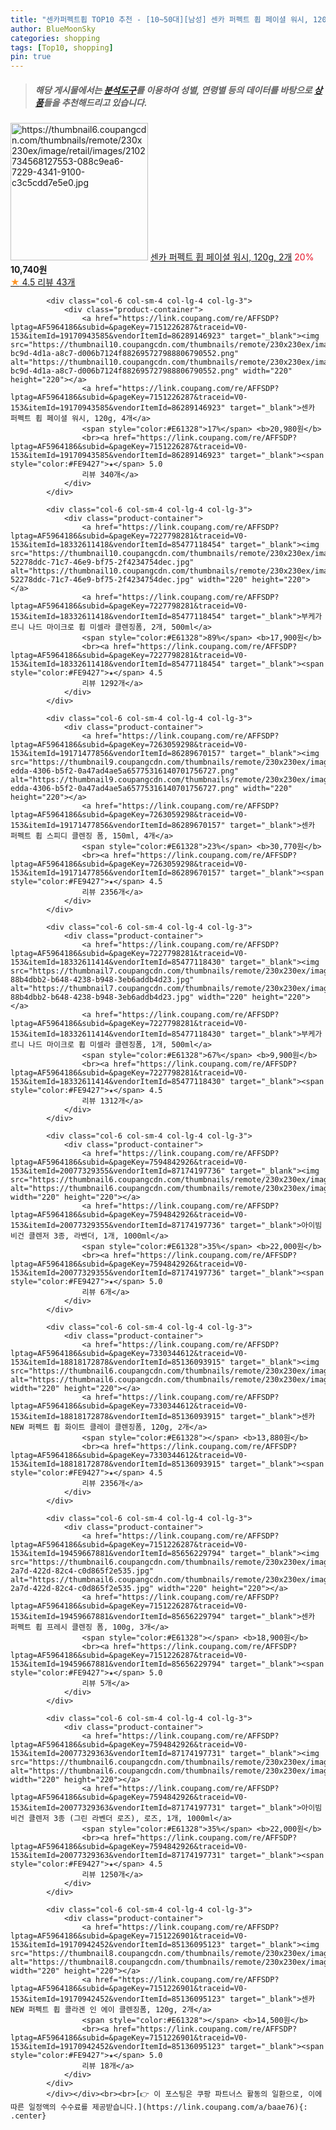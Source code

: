 ```yaml
---
title: "센카퍼펙트휩 TOP10 추천 - [10~50대][남성] 센카 퍼펙트 휩 페이셜 워시, 120g, 2개"
author: BlueMoonSky
categories: shopping
tags: [Top10, shopping]
pin: true
---
```


> ##### 해당 게시물에서는 [**분석도구**](https://itemscout.io/)를 이용하여 **성별**, **연령별** 등의 데이터를 바탕으로 [**상품**](https://link.coupang.com/a/baae76)들을 추천해드리고 있습니다.
<div class="container"><div class="row">
            <div class="col-6 col-sm-4 col-lg-4 col-lg-3">
                <div class="product-container">
                    <a href="https://link.coupang.com/re/AFFSDP?lptag=AF5964186&subid=&pageKey=7151226287&traceid=V0-153&itemId=19839595805&vendorItemId=85136092507" target="_blank"><img src="https://thumbnail6.coupangcdn.com/thumbnails/remote/230x230ex/image/retail/images/2102734568127553-088c9ea6-7229-4341-9100-c3c5cdd7e5e0.jpg" alt="https://thumbnail6.coupangcdn.com/thumbnails/remote/230x230ex/image/retail/images/2102734568127553-088c9ea6-7229-4341-9100-c3c5cdd7e5e0.jpg" width="220" height="220"></a>
                    <a href="https://link.coupang.com/re/AFFSDP?lptag=AF5964186&subid=&pageKey=7151226287&traceid=V0-153&itemId=19839595805&vendorItemId=85136092507" target="_blank">센카 퍼펙트 휩 페이셜 워시, 120g, 2개</a>
                    <span style="color:#E61328">20%</span> <b>10,740원</b>
                    <br><a href="https://link.coupang.com/re/AFFSDP?lptag=AF5964186&subid=&pageKey=7151226287&traceid=V0-153&itemId=19839595805&vendorItemId=85136092507" target="_blank"><span style="color:#FE9427">★</span> 4.5
                    리뷰 43개</a>
                </div>
            </div>
            
            <div class="col-6 col-sm-4 col-lg-4 col-lg-3">
                <div class="product-container">
                    <a href="https://link.coupang.com/re/AFFSDP?lptag=AF5964186&subid=&pageKey=7151226287&traceid=V0-153&itemId=19170943585&vendorItemId=86289146923" target="_blank"><img src="https://thumbnail10.coupangcdn.com/thumbnails/remote/230x230ex/image/retail/images/d53d93f3-bc9d-4d1a-a8c7-d006b7124f882695727988806790552.png" alt="https://thumbnail10.coupangcdn.com/thumbnails/remote/230x230ex/image/retail/images/d53d93f3-bc9d-4d1a-a8c7-d006b7124f882695727988806790552.png" width="220" height="220"></a>
                    <a href="https://link.coupang.com/re/AFFSDP?lptag=AF5964186&subid=&pageKey=7151226287&traceid=V0-153&itemId=19170943585&vendorItemId=86289146923" target="_blank">센카 퍼펙트 휩 페이셜 워시, 120g, 4개</a>
                    <span style="color:#E61328">17%</span> <b>20,980원</b>
                    <br><a href="https://link.coupang.com/re/AFFSDP?lptag=AF5964186&subid=&pageKey=7151226287&traceid=V0-153&itemId=19170943585&vendorItemId=86289146923" target="_blank"><span style="color:#FE9427">★</span> 5.0
                    리뷰 340개</a>
                </div>
            </div>
            
            <div class="col-6 col-sm-4 col-lg-4 col-lg-3">
                <div class="product-container">
                    <a href="https://link.coupang.com/re/AFFSDP?lptag=AF5964186&subid=&pageKey=7227798281&traceid=V0-153&itemId=18332611418&vendorItemId=85477118454" target="_blank"><img src="https://thumbnail10.coupangcdn.com/thumbnails/remote/230x230ex/image/retail/images/4695708565134033-52278ddc-71c7-46e9-bf75-2f4234754dec.jpg" alt="https://thumbnail10.coupangcdn.com/thumbnails/remote/230x230ex/image/retail/images/4695708565134033-52278ddc-71c7-46e9-bf75-2f4234754dec.jpg" width="220" height="220"></a>
                    <a href="https://link.coupang.com/re/AFFSDP?lptag=AF5964186&subid=&pageKey=7227798281&traceid=V0-153&itemId=18332611418&vendorItemId=85477118454" target="_blank">부케가르니 나드 마이크로 휩 미셀라 클렌징폼, 2개, 500ml</a>
                    <span style="color:#E61328">89%</span> <b>17,900원</b>
                    <br><a href="https://link.coupang.com/re/AFFSDP?lptag=AF5964186&subid=&pageKey=7227798281&traceid=V0-153&itemId=18332611418&vendorItemId=85477118454" target="_blank"><span style="color:#FE9427">★</span> 4.5
                    리뷰 1292개</a>
                </div>
            </div>
            
            <div class="col-6 col-sm-4 col-lg-4 col-lg-3">
                <div class="product-container">
                    <a href="https://link.coupang.com/re/AFFSDP?lptag=AF5964186&subid=&pageKey=7263059298&traceid=V0-153&itemId=19171477856&vendorItemId=86289670157" target="_blank"><img src="https://thumbnail9.coupangcdn.com/thumbnails/remote/230x230ex/image/retail/images/0cffa0bf-edda-4306-b5f2-0a47ad4ae5a65775316140701756727.png" alt="https://thumbnail9.coupangcdn.com/thumbnails/remote/230x230ex/image/retail/images/0cffa0bf-edda-4306-b5f2-0a47ad4ae5a65775316140701756727.png" width="220" height="220"></a>
                    <a href="https://link.coupang.com/re/AFFSDP?lptag=AF5964186&subid=&pageKey=7263059298&traceid=V0-153&itemId=19171477856&vendorItemId=86289670157" target="_blank">센카 퍼펙트 휩 스피디 클렌징 폼, 150ml, 4개</a>
                    <span style="color:#E61328">23%</span> <b>30,770원</b>
                    <br><a href="https://link.coupang.com/re/AFFSDP?lptag=AF5964186&subid=&pageKey=7263059298&traceid=V0-153&itemId=19171477856&vendorItemId=86289670157" target="_blank"><span style="color:#FE9427">★</span> 4.5
                    리뷰 2356개</a>
                </div>
            </div>
            
            <div class="col-6 col-sm-4 col-lg-4 col-lg-3">
                <div class="product-container">
                    <a href="https://link.coupang.com/re/AFFSDP?lptag=AF5964186&subid=&pageKey=7227798281&traceid=V0-153&itemId=18332611414&vendorItemId=85477118430" target="_blank"><img src="https://thumbnail7.coupangcdn.com/thumbnails/remote/230x230ex/image/retail/images/4944755799280270-88b4dbb2-b648-4238-b948-3eb6addb4d23.jpg" alt="https://thumbnail7.coupangcdn.com/thumbnails/remote/230x230ex/image/retail/images/4944755799280270-88b4dbb2-b648-4238-b948-3eb6addb4d23.jpg" width="220" height="220"></a>
                    <a href="https://link.coupang.com/re/AFFSDP?lptag=AF5964186&subid=&pageKey=7227798281&traceid=V0-153&itemId=18332611414&vendorItemId=85477118430" target="_blank">부케가르니 나드 마이크로 휩 미셀라 클렌징폼, 1개, 500ml</a>
                    <span style="color:#E61328">67%</span> <b>9,900원</b>
                    <br><a href="https://link.coupang.com/re/AFFSDP?lptag=AF5964186&subid=&pageKey=7227798281&traceid=V0-153&itemId=18332611414&vendorItemId=85477118430" target="_blank"><span style="color:#FE9427">★</span> 4.5
                    리뷰 1312개</a>
                </div>
            </div>
            
            <div class="col-6 col-sm-4 col-lg-4 col-lg-3">
                <div class="product-container">
                    <a href="https://link.coupang.com/re/AFFSDP?lptag=AF5964186&subid=&pageKey=7594842926&traceid=V0-153&itemId=20077329355&vendorItemId=87174197736" target="_blank"><img src="https://thumbnail6.coupangcdn.com/thumbnails/remote/230x230ex/image/vendor_inventory/7c1f/827b5784bcb80e5ea9cc58b1a1eaa310b62c069c3d83a7d935f3f57b4048.jpg" alt="https://thumbnail6.coupangcdn.com/thumbnails/remote/230x230ex/image/vendor_inventory/7c1f/827b5784bcb80e5ea9cc58b1a1eaa310b62c069c3d83a7d935f3f57b4048.jpg" width="220" height="220"></a>
                    <a href="https://link.coupang.com/re/AFFSDP?lptag=AF5964186&subid=&pageKey=7594842926&traceid=V0-153&itemId=20077329355&vendorItemId=87174197736" target="_blank">아이빔 비건 클렌저 3종, 라벤더, 1개, 1000ml</a>
                    <span style="color:#E61328">35%</span> <b>22,000원</b>
                    <br><a href="https://link.coupang.com/re/AFFSDP?lptag=AF5964186&subid=&pageKey=7594842926&traceid=V0-153&itemId=20077329355&vendorItemId=87174197736" target="_blank"><span style="color:#FE9427">★</span> 5.0
                    리뷰 6개</a>
                </div>
            </div>
            
            <div class="col-6 col-sm-4 col-lg-4 col-lg-3">
                <div class="product-container">
                    <a href="https://link.coupang.com/re/AFFSDP?lptag=AF5964186&subid=&pageKey=7330344612&traceid=V0-153&itemId=18818172878&vendorItemId=85136093915" target="_blank"><img src="https://thumbnail6.coupangcdn.com/thumbnails/remote/230x230ex/image/rs_quotation_api/ivkg4tc4/643ea57e8ba243e69f5c49784ce19724.jpg" alt="https://thumbnail6.coupangcdn.com/thumbnails/remote/230x230ex/image/rs_quotation_api/ivkg4tc4/643ea57e8ba243e69f5c49784ce19724.jpg" width="220" height="220"></a>
                    <a href="https://link.coupang.com/re/AFFSDP?lptag=AF5964186&subid=&pageKey=7330344612&traceid=V0-153&itemId=18818172878&vendorItemId=85136093915" target="_blank">센카 NEW 퍼펙트 휩 화이트 클레이 클렌징폼, 120g, 2개</a>
                    <span style="color:#E61328"></span> <b>13,880원</b>
                    <br><a href="https://link.coupang.com/re/AFFSDP?lptag=AF5964186&subid=&pageKey=7330344612&traceid=V0-153&itemId=18818172878&vendorItemId=85136093915" target="_blank"><span style="color:#FE9427">★</span> 4.5
                    리뷰 2356개</a>
                </div>
            </div>
            
            <div class="col-6 col-sm-4 col-lg-4 col-lg-3">
                <div class="product-container">
                    <a href="https://link.coupang.com/re/AFFSDP?lptag=AF5964186&subid=&pageKey=7151226287&traceid=V0-153&itemId=19459667881&vendorItemId=85656229794" target="_blank"><img src="https://thumbnail6.coupangcdn.com/thumbnails/remote/230x230ex/image/retail/images/2023/04/13/13/0/6f293c4c-2a7d-422d-82c4-c0d865f2e535.jpg" alt="https://thumbnail6.coupangcdn.com/thumbnails/remote/230x230ex/image/retail/images/2023/04/13/13/0/6f293c4c-2a7d-422d-82c4-c0d865f2e535.jpg" width="220" height="220"></a>
                    <a href="https://link.coupang.com/re/AFFSDP?lptag=AF5964186&subid=&pageKey=7151226287&traceid=V0-153&itemId=19459667881&vendorItemId=85656229794" target="_blank">센카 퍼펙트 휩 프레시 클렌징 폼, 100g, 3개</a>
                    <span style="color:#E61328"></span> <b>18,900원</b>
                    <br><a href="https://link.coupang.com/re/AFFSDP?lptag=AF5964186&subid=&pageKey=7151226287&traceid=V0-153&itemId=19459667881&vendorItemId=85656229794" target="_blank"><span style="color:#FE9427">★</span> 5.0
                    리뷰 5개</a>
                </div>
            </div>
            
            <div class="col-6 col-sm-4 col-lg-4 col-lg-3">
                <div class="product-container">
                    <a href="https://link.coupang.com/re/AFFSDP?lptag=AF5964186&subid=&pageKey=7594842926&traceid=V0-153&itemId=20077329363&vendorItemId=87174197731" target="_blank"><img src="https://thumbnail6.coupangcdn.com/thumbnails/remote/230x230ex/image/vendor_inventory/7c1f/827b5784bcb80e5ea9cc58b1a1eaa310b62c069c3d83a7d935f3f57b4048.jpg" alt="https://thumbnail6.coupangcdn.com/thumbnails/remote/230x230ex/image/vendor_inventory/7c1f/827b5784bcb80e5ea9cc58b1a1eaa310b62c069c3d83a7d935f3f57b4048.jpg" width="220" height="220"></a>
                    <a href="https://link.coupang.com/re/AFFSDP?lptag=AF5964186&subid=&pageKey=7594842926&traceid=V0-153&itemId=20077329363&vendorItemId=87174197731" target="_blank">아이빔 비건 클렌저 3종 (그린 라벤더 로즈), 로즈, 1개, 1000ml</a>
                    <span style="color:#E61328">35%</span> <b>22,000원</b>
                    <br><a href="https://link.coupang.com/re/AFFSDP?lptag=AF5964186&subid=&pageKey=7594842926&traceid=V0-153&itemId=20077329363&vendorItemId=87174197731" target="_blank"><span style="color:#FE9427">★</span> 4.5
                    리뷰 1250개</a>
                </div>
            </div>
            
            <div class="col-6 col-sm-4 col-lg-4 col-lg-3">
                <div class="product-container">
                    <a href="https://link.coupang.com/re/AFFSDP?lptag=AF5964186&subid=&pageKey=7151226901&traceid=V0-153&itemId=19170942452&vendorItemId=85136095123" target="_blank"><img src="https://thumbnail8.coupangcdn.com/thumbnails/remote/230x230ex/image/rs_quotation_api/qnyrnhu6/61e66f9f0289410ba6618c927f87c200.jpg" alt="https://thumbnail8.coupangcdn.com/thumbnails/remote/230x230ex/image/rs_quotation_api/qnyrnhu6/61e66f9f0289410ba6618c927f87c200.jpg" width="220" height="220"></a>
                    <a href="https://link.coupang.com/re/AFFSDP?lptag=AF5964186&subid=&pageKey=7151226901&traceid=V0-153&itemId=19170942452&vendorItemId=85136095123" target="_blank">센카 NEW 퍼펙트 휩 콜라겐 인 에이 클렌징폼, 120g, 2개</a>
                    <span style="color:#E61328"></span> <b>14,500원</b>
                    <br><a href="https://link.coupang.com/re/AFFSDP?lptag=AF5964186&subid=&pageKey=7151226901&traceid=V0-153&itemId=19170942452&vendorItemId=85136095123" target="_blank"><span style="color:#FE9427">★</span> 5.0
                    리뷰 18개</a>
                </div>
            </div>
            </div></div><br><br>[👉 이 포스팅은 쿠팡 파트너스 활동의 일환으로, 이에 따른 일정액의 수수료를 제공받습니다.](https://link.coupang.com/a/baae76){: .center}
